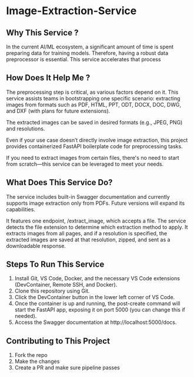 # Image-Extraction-Service

## Why This Service ? 
In the current AI/ML ecosystem, a significant amount of time is spent preparing data for training models. Therefore, having a robust data preprocessor is essential. This service accelerates that process

## How Does It Help Me ?
The preprocessing step is critical, as various factors depend on it. This service assists teams in bootstrapping one specific scenario: extracting images from formats such as PDF, HTML, PPT, ODT, DOCX, DOC, DWG, and DXF (with plans for future extensions).

The extracted images can be saved in desired formats (e.g., JPEG, PNG) and resolutions.

Even if your use case doesn’t directly involve image extraction, this project provides containerized FastAPI boilerplate code for preprocessing tasks.

If you need to extract images from certain files, there's no need to start from scratch—this service can be leveraged to meet your needs.

## What Does This Service Do?

The service includes built-in Swagger documentation and currently supports image extraction only from PDFs. Future versions will expand its capabilities.

It features one endpoint, /extract_image, which accepts a file. The service detects the file extension to determine which extraction method to apply. It extracts images from all pages, and if a resolution is specified, the extracted images are saved at that resolution, zipped, and sent as a downloadable response.

## Steps To Run This Service

1. Install Git, VS Code, Docker, and the necessary VS Code extensions (DevContainer, Remote SSH, and Docker).
2. Clone this repository using Git.
3. Click the DevContainer button in the lower left corner of VS Code.
4. Once the container is up and running, the post-create command will start the FastAPI app, exposing it on port 5000 (you   can change this if needed).
5. Access the Swagger documentation at http://localhost:5000/docs.

## Contributing to This Project

1. Fork the repo 
2. Make the changes
3. Create a PR and make sure pipeline passes



